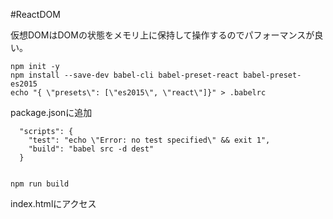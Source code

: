 
#ReactDOM

仮想DOMはDOMの状態をメモリ上に保持して操作するのでパフォーマンスが良い。    


    npm init -y
    npm install --save-dev babel-cli babel-preset-react babel-preset-es2015
    echo "{ \"presets\": [\"es2015\", \"react\"]}" > .babelrc


package.jsonに追加

      "scripts": {
        "test": "echo \"Error: no test specified\" && exit 1",
        "build": "babel src -d dest"
      }


    npm run build


index.htmlにアクセス

